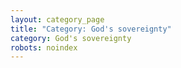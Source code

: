 ```yaml
---
layout: category_page
title: "Category: God's sovereignty"
category: God's sovereignty
robots: noindex
---
```

